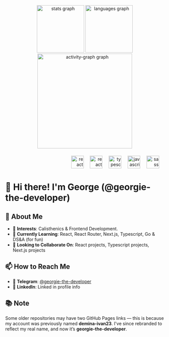 <div align="center">
  <img src="https://github-readme-stats.vercel.app/api?username=georgie-the-developer&hide_title=false&hide_rank=false&show_icons=true&include_all_commits=true&count_private=true&disable_animations=false&theme=dracula&locale=en&hide_border=false&order=1" height="150" alt="stats graph"  />
  <img src="https://github-readme-stats.vercel.app/api/top-langs?username=georgie-the-developer&locale=en&hide_title=false&layout=compact&card_width=320&langs_count=5&theme=dracula&hide_border=false&order=2" height="150" alt="languages graph"  />
  <img src="https://github-readme-activity-graph.vercel.app/graph?username=georgie-the-developer&radius=16&theme=react&area=true&order=5" height="300" alt="activity-graph graph"  />
</div>

###

<div align="right">
  <img src="https://cdn.jsdelivr.net/gh/devicons/devicon/icons/react/react-original.svg" height="40" alt="react logo"  />
  <img width="12" />
  <img src="https://cdn.jsdelivr.net/gh/devicons/devicon/icons/reactrouter/reactrouter-original.svg" height="40" alt="react router logo"  />
<img width="12px"/>
  <img src="https://cdn.jsdelivr.net/gh/devicons/devicon/icons/typescript/typescript-original.svg" height="40" alt="typescript logo"  />
  <img width="12" />
  <img src="https://cdn.jsdelivr.net/gh/devicons/devicon/icons/javascript/javascript-original.svg" height="40" alt="javascript logo"  />
  <img width="12" />
  <img src="https://cdn.jsdelivr.net/gh/devicons/devicon/icons/sass/sass-original.svg" height="40" alt="sass logo"  />
  <img width="12" />
</div>

###
###
# 👋 Hi there! I'm George (@georgie-the-developer)

## 🚀 About Me  
- 👀 **Interests**: Calisthenics & Frontend Development.
- 🌱 **Currently Learning**: React, React Router, Next.js, Typescript, Go & DS&A (for fun)
- 🤝 **Looking to Collaborate On**: React projects, Typescript projects, Next.js projects

## 📫 How to Reach Me  
- 📲 **Telegram**: [@georgie-the-developer](https://t.me/georgie-the-developer)  
- 💼 **LinkedIn**: Linked in profile info

## 📚 Note  
Some older repositories may have two GitHub Pages links — this is because my account was previously named **demina-ivan23**. I've since rebranded to reflect my real name, and now it’s **georgie-the-developer**.  
<!---
georgie-the-developer/georgie-the-developer is a ✨ special ✨ repository because its `README.md` (this file) appears on your GitHub profile.
You can click the Preview link to take a look at your changes.
--->

